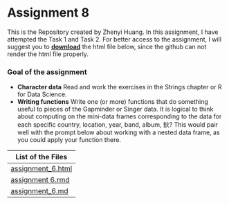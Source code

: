   Assignment 8
====================


This is the Repository created by Zhenyi Huang.
In this assignment, I have attempted the Task 1 and Task 2. For better access to the assignment, I will suggest you to [__download__](https://github.com/STAT545-UBC-students/hw06-janehuang1647/blob/master/assignment_6.html) the html file below, since the github can not render the html file properly.

### Goal of the assignment
* __Character data__ Read and work the exercises in the Strings chapter or R for Data Science.
* __Writing functions__ Write one (or more) functions that do something useful to pieces of the Gapminder or Singer data. It is logical to think about computing on the mini-data frames corresponding to the data for each specific country, location, year, band, album, 鈥? This would pair well with the prompt below about working with a nested data frame, as you could apply your function there.





|    List of the Files         | 
|--------------------|
| [assignment_6.html](https://github.com/STAT545-UBC-students/hw06-janehuang1647/blob/master/assignment_6.html)|
| [assignment 6.rmd](https://github.com/STAT545-UBC-students/hw06-janehuang1647/blob/master/assignment%206.rmd)|
| [assignment_6.md](https://github.com/STAT545-UBC-students/hw06-janehuang1647/blob/master/assignment_6.md)
